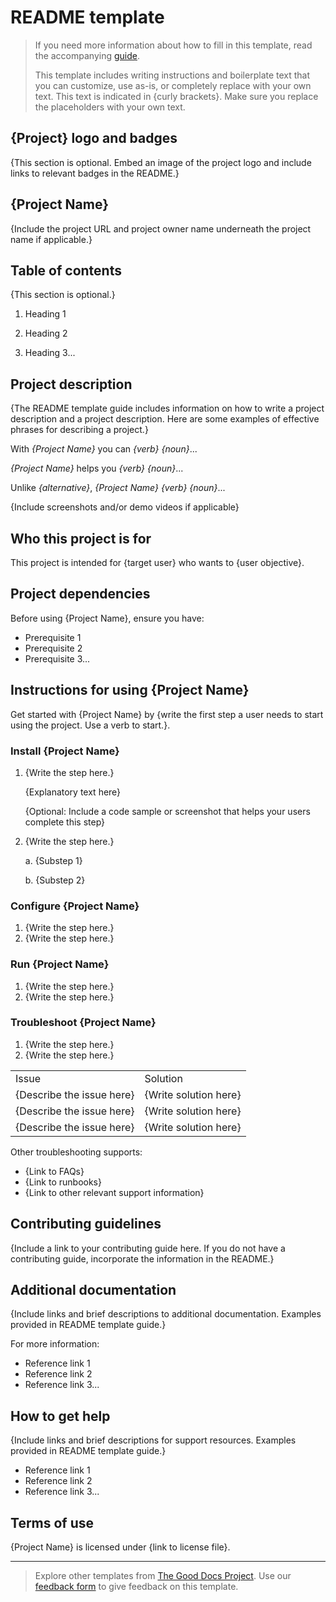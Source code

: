 # README template

> If you need more information about how to fill in this template, read the accompanying [guide](./guide_readme.md).
>
> This template includes writing instructions and boilerplate text that you can customize, use as-is, or completely replace with your own text. This text is indicated in {curly brackets}. Make sure you replace the placeholders with your own text.

## {Project} logo and badges

{This section is optional. Embed an image of the project logo and include links to relevant badges in the README.}

## {Project Name}

{Include the project URL and project owner name underneath the project name if applicable.}

## Table of contents

{This section is optional.}

1. Heading 1

2. Heading 2

3. Heading 3...

## Project description

{The README template guide includes information on how to write a project description and a project description. Here are some examples of effective phrases for describing a project.}

With _{Project Name}_ you can _{verb}_ _{noun}_...

_{Project Name}_ helps you _{verb}_ _{noun}_...

Unlike _{alternative}_, _{Project Name}_ _{verb}_ _{noun}_...

{Include screenshots and/or demo videos if applicable}

## Who this project is for

This project is intended for {target user} who wants to {user objective}.

## Project dependencies

Before using {Project Name}, ensure you have:

* Prerequisite 1
* Prerequisite 2
* Prerequisite 3...

## Instructions for using {Project Name}

Get started with {Project Name} by {write the first step a user needs to start using the project. Use a verb to start.}.

### Install {Project Name}

1. {Write the step here.}

    {Explanatory text here}

    {Optional: Include a code sample or screenshot that helps your users complete this step}

2. {Write the step here.}

    a. {Substep 1}

    b. {Substep 2}

### Configure {Project Name}

1. {Write the step here.}
2. {Write the step here.}

### Run {Project Name}

1. {Write the step here.}
2. {Write the step here.}

### Troubleshoot {Project Name}

1. {Write the step here.}
2. {Write the step here.}

<table>
  <tr>
   <td>
    Issue
   </td>
   <td>
    Solution
   </td>
  </tr>
  <tr>
   <td>
    {Describe the issue here}
   </td>
   <td>
    {Write solution here}
   </td>
  </tr>
  <tr>
   <td>
    {Describe the issue here}
   </td>
   <td>
    {Write solution here}
   </td>
  </tr>
  <tr>
   <td>
    {Describe the issue here}
   </td>
   <td>
    {Write solution here}
   </td>
  </tr>
</table>

Other troubleshooting supports:

* {Link to FAQs}
* {Link to runbooks}
* {Link to other relevant support information}

## Contributing guidelines

{Include a link to your contributing guide here. If you do not have a contributing guide, incorporate the information in the README.}

## Additional documentation

{Include links and brief descriptions to additional documentation. Examples provided in README template guide.}

For more information:

* Reference link 1
* Reference link 2
* Reference link 3...

## How to get help

{Include links and brief descriptions for support resources. Examples provided in README template guide.}

* Reference link 1
* Reference link 2
* Reference link 3...

## Terms of use

{Project Name} is licensed under {link to license file}.

---

> Explore other templates from [The Good Docs Project](https://thegooddocsproject.dev/). Use our [feedback form](https://thegooddocsproject.dev/feedback/?template=Readme%20template) to give feedback on this template.
